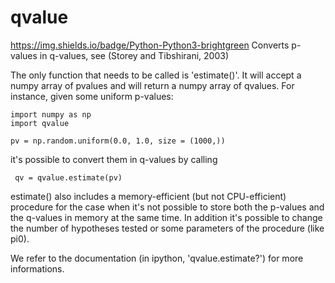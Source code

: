 qvalue
======
https://img.shields.io/badge/Python-Python3-brightgreen
Converts p-values in q-values, see (Storey and Tibshirani, 2003)

The only function that needs to be called is 'estimate()'. 
It will accept a numpy array of pvalues and will return a numpy array of qvalues.
For instance, given some uniform p-values:

    import numpy as np 
    import qvalue

    pv = np.random.uniform(0.0, 1.0, size = (1000,))

it's possible to convert them in q-values by calling

     qv = qvalue.estimate(pv)

estimate() also includes a memory-efficient (but not CPU-efficient) procedure for the case
when it's not possible to store both the p-values and the q-values in memory at the same time.
In addition it's possible to change the number of hypotheses tested or some parameters of the
procedure (like pi0).

We refer to the documentation (in ipython, 'qvalue.estimate?') for more informations.
